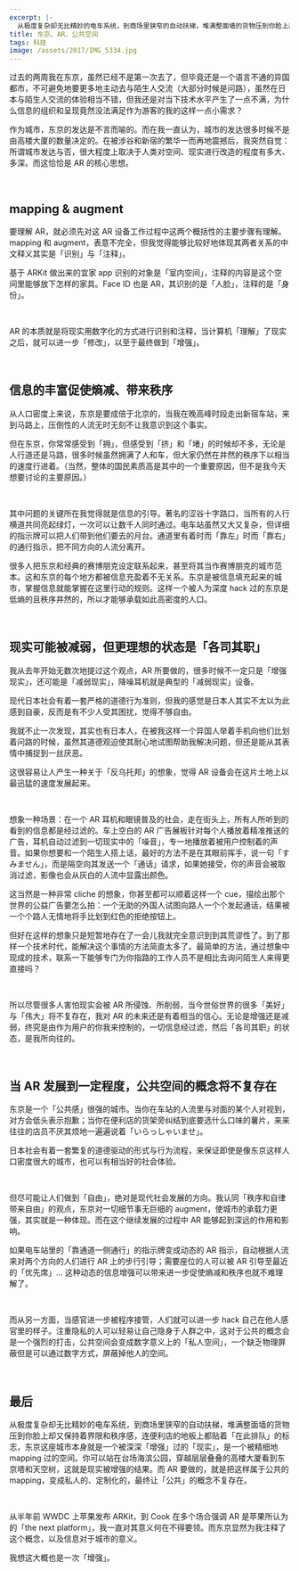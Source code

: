 ```yaml
---
excerpt: |-
  从极度复杂却无比精妙的电车系统，到商场里狭窄的自动扶梯，堆满整面墙的货物压到你脸上却又保持着界限和秩序感，连便利店的地板上都贴着「在此排队」的标志，东京这座城市本身就是一个被深深「增强」过的「现实」，是一个被精细地 mapping 过的空间。你可以站在台场海滨公园，穿越层层叠叠的高楼大厦看到东京塔和天空树，这就是现实被增强的结果。而 AR 要做的，就是把这样属于公共的 mapping，变成私人的、定制化的，最终让「公共」的概念不复存在。
title: 东京、AR、公共空间
tags: 科技
image: /assets/2017/IMG_5334.jpg
---
```


过去的两周我在东京，虽然已经不是第一次去了，但毕竟还是一个语言不通的异国都市，不可避免地要更多地主动去与陌生人交流（大部分时候是问路），虽然在日本与陌生人交流的体验相当不错，但我还是对当下技术水平产生了一点不满，为什么信息的组织和呈现竟然没法满足作为游客的我的这样一点小需求？

作为城市，东京的发达是不言而喻的。而在我一直认为，城市的发达很多时候不是由高楼大厦的数量决定的。在被涉谷和新宿的繁华一而再地震撼后，我突然自觉：所谓城市发达与否，很大程度上取决于人类对空间、现实进行改造的程度有多大、多深。而这恰恰是 AR 的核心思想。

<br>

## mapping & augment
要理解 AR，就必须先对这 AR 设备工作过程中这两个概括性的主要步骤有理解。mapping 和 augment，表意不完全，但我觉得能够比较好地体现其两者关系的中文释义其实是「识别」与「注释」。

基于 ARKit 做出来的宜家 app 识别的对象是「室内空间」，注释的内容是这个空间里能够放下怎样的家具。Face ID 也是 AR，其识别的是「人脸」，注释的是「身份」。

<br>

AR 的本质就是将现实用数字化的方式进行识别和注释，当计算机「理解」了现实之后，就可以进一步「修改」，以至于最终做到「增强」。

<br>

## 信息的丰富促使熵减、带来秩序
从人口密度上来说，东京是要成倍于北京的，当我在晚高峰时段走出新宿车站，来到马路上，压倒性的人流无时无刻不让我意识到这个事实。

但在东京，你常常感受到「拥」，但感受到「挤」和「堵」的时候却不多，无论是人行道还是马路，很多时候虽然拥满了人和车，但大家仍然在井然的秩序下以相当的速度行进着。（当然，整体的国民素质高是其中的一个重要原因，但不是我今天想要讨论的主要原因。）

<br>

其中问题的关键所在我觉得就是信息的引导。著名的涩谷十字路口，当所有的人行横道共同亮起绿灯，一次可以让数千人同时通过。电车站虽然又大又复杂，但详细的指示牌可以把人们带到他们要去的月台。通道里有着时而「靠左」时而「靠右」的通行指示，把不同方向的人流分离开。

很多人把东京和经典的赛博朋克设定联系起来，甚至将其当作赛博朋克的城市范本。这和东京的每个地方都被信息充盈着不无关系。东京是被信息填充起来的城市，掌握信息就能掌握在这里行动的规则。这样一个被人为深度 hack 过的东京是低熵的且秩序井然的，所以才能够承载如此高密度的人口。

<br>

## 现实可能被减弱，但更理想的状态是「各司其职」
我从去年开始无数次地提过这个观点，AR 所要做的，很多时候不一定只是「增强现实」，还可能是「减弱现实」，降噪耳机就是典型的「减弱现实」设备。

现代日本社会有着一套严格的道德行为准则，但我的感觉是日本人其实不太以为此感到自豪，反而是有不少人受其困扰，觉得不够自由。

我就不止一次发现，其实也有日本人，在被我这样一个异国人举着手机向他们比划着问路的时候，虽然其道德观迫使其耐心地试图帮助我解决问题，但还是能从其表情中捕捉到一丝厌恶。

这很容易让人产生一种关于「反乌托邦」的想象，觉得 AR 设备会在这片土地上以最迅猛的速度发展起来。

<br>

想象一种场景：在一个 AR 耳机和眼镜普及的社会，走在街头上，所有人所听到的看到的信息都是经过滤的。车上空白的 AR 广告展板针对每个人播放着精准推送的广告，耳机自动过滤到一切现实中的「噪音」，专一地播放着被用户控制着的声音。如果你想要和一个陌生人搭上话，最好的方法不是在其眼前挥手，说一句「すみません」，而是隔空向其发送一个「通话」请求，如果她接受，你的声音会被取消过滤，影像也会从灰白的人流中显露出颜色。

这当然是一种非常 cliche 的想象，你甚至都可以顺着这样一个 cue，描绘出那个世界的公益广告要怎么拍：一个无助的外国人试图向路人一个个发起通话，结果被一个个路人无情地将手比划到红色的拒绝按钮上。

但好在这样的想象只是短暂地存在了一会儿我就完全意识到到其荒谬性了。到了那样一个技术时代，能解决这个事情的方法简直太多了。最简单的方法，通过想象中现成的技术，联系一下能够专门为你指路的工作人员不是相比去询问陌生人来得更直接吗？

<br>

所以尽管很多人害怕现实会被 AR 所侵蚀、所削弱，当今世俗世界的很多「美好」与「伟大」将不复存在，我对 AR 的未来还是有着相当的信心。无论是增强还是减弱，终究是由作为用户的你我来控制的，一切信息经过滤，然后「各司其职」的状态，是我所向往的。

<br>

## 当 AR 发展到一定程度，公共空间的概念将不复存在

东京是一个「公共感」很强的城市。当你在车站的人流里与对面的某个人对视到，对方会低头表示抱歉；当你在便利店的货架旁纠结到底要选什么口味的薯片，来来往往的店员不厌其烦地一遍遍说着「いらっしゃいませ」。

日本社会有着一套繁复的道德驱动的形式与行为流程，来保证即使是像东京这样人口密度很大的城市，也可以有相当好的社会体验。

<br>

但尽可能让人们做到「自由」，绝对是现代社会发展的方向。我认同「秩序和自律带来自由」的观点，东京对一切细节事无巨细的 augment，使城市的承载力更强，其实就是一种体现。而在这个继续发展的过程中 AR 能够起到深远的作用和影响。

如果电车站里的「靠通道一侧通行」的指示牌变成动态的 AR 指示，自动根据人流来对两个方向的人们进行 AR 上的步行引导；需要座位的人可以被 AR 引导至最近的「优先席」… 这种动态的信息增强可以带来进一步促使熵减和秩序也就不难理解了。

<br>

而从另一方面，当感官进一步被程序接管，人们就可以进一步 hack 自己在他人感官里的样子。注重隐私的人可以轻易让自己隐身于人群之中，这对于公共的概念会是一个强烈的打击，公共空间会变成数字意义上的「私人空间」，一个缺乏物理屏蔽但是可以通过数字方式，屏蔽掉他人的空间。

<br>

## 最后
从极度复杂却无比精妙的电车系统，到商场里狭窄的自动扶梯，堆满整面墙的货物压到你脸上却又保持着界限和秩序感，连便利店的地板上都贴着「在此排队」的标志，东京这座城市本身就是一个被深深「增强」过的「现实」，是一个被精细地 mapping 过的空间。你可以站在台场海滨公园，穿越层层叠叠的高楼大厦看到东京塔和天空树，这就是现实被增强的结果。而 AR 要做的，就是把这样属于公共的 mapping，变成私人的、定制化的，最终让「公共」的概念不复存在。

<br>

从半年前 WWDC 上苹果发布 ARKit，到 Cook 在多个场合强调 AR 是苹果所认为的「the next platform」，我一直对其意义何在不得要领。而东京显然为我注释了这个概念，以及信息对于城市的意义。

我想这大概也是一次「增强」。

